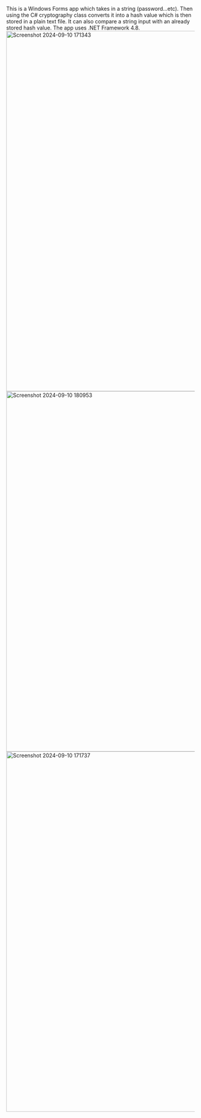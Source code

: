 This is a Windows Forms app which takes in a string (password...etc). 
Then using the C# cryptography class converts it into a hash value which is then stored in a plain text file.
It can also compare a string input with an already stored hash value. 
The app uses .NET Framework 4.8.
<img width="960" alt="Screenshot 2024-09-10 171343" src="https://github.com/user-attachments/assets/60070d7d-88fe-4c49-80a2-03416a4f5f38">
<img width="960" alt="Screenshot 2024-09-10 180953" src="https://github.com/user-attachments/assets/b933ef3f-ad90-47fa-8317-efba95b119ce">
<img width="960" alt="Screenshot 2024-09-10 171737" src="https://github.com/user-attachments/assets/26f958a1-2494-419f-9330-acdab0058099">
